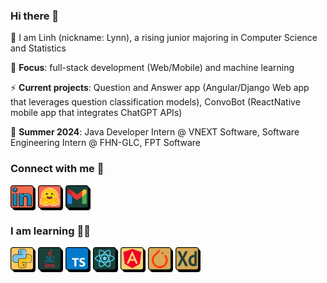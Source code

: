 ### Hi there 👋

<!--
**LynnHaDo/LynnHaDo** is a ✨ _special_ ✨ repository because its `README.md` (this file) appears on your GitHub profile.

Here are some ideas to get you started:

- 🔭 I’m currently working on ...
- 🌱 I’m currently learning ...
- 👯 I’m looking to collaborate on ...
- 🤔 I’m looking for help with ...
- 💬 Ask me about ...
- 📫 How to reach me: ...
- 😄 Pronouns: ...
- ⚡ Fun fact: ...
-->

🌱 I am Linh (nickname: Lynn), a rising junior majoring in Computer Science and Statistics

🔭 **Focus**: full-stack development (Web/Mobile) and machine learning
  
⚡ **Current projects**: Question and Answer app (Angular/Django Web app that leverages question classification models), ConvoBot (ReactNative mobile app that integrates ChatGPT APIs)

📍 **Summer 2024**: Java Developer Intern @ VNEXT Software, Software Engineering Intern @ FHN-GLC, FPT Software

### Connect with me 🔗

<p><a href="https://linkedin.com/in/linh-do-0327371b2/" target="blank"><img align="center" src="images/linkedin.png" alt="Linh Do" height="40" /></a>
<a href="https://huggingface.co/linhdo" target="blank"><img align="center" src="images/hf.png" alt="linhdo" height="40" /></a>
<a href="mailto:do24l@mtholyoke.edu" target="blank"><img align="center" src="images/gmail.png" alt="gmail" height="40"/></a>
</p>


### I am learning 👩‍💻

<p align="left">
  <a href="https://www.python.org" target="_blank"><img src="images/python.png" alt="python" height="40" margin="0 15 0 0"/></a> 
  <a href="https://www.java.com/en/" target="_blank"><img src="images/java.png" alt="java" height="40" margin="0 15 0 0"/></a> 
  <a href="https://www.typescriptlang.org/" target="_blank"><img src="images/typescript.png" alt="typescript" height="40" margin="0 15 0 0"/></a> 
  <a href="https://react.dev/" target="_blank"><img src="images/react.png" alt="reactjs" height="40" margin="0 15 0 0"/></a> 
  <a href="https://angular.io/" target="_blank"><img src="images/angular.png" alt="angular" height="40" margin="0 15 0 0"/></a> 
  <a href="https://pytorch.org" target="_blank"><img src="images/pytorch.png" alt="pytorch" height="40" margin="0 15 0 0"/></a> 
  <a href="https://www.adobe.com/products/xd.html" target="_blank"><img src="images/xd.png" alt="xd" height="40"/></a> 
</p>

